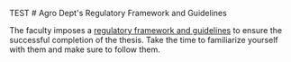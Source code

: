 TEST # Agro Dept's Regulatory Framework and Guidelines

The faculty imposes a [regulatory framework and guidelines](https://www.uclouvain.be/fr/facultes/agro/restricted/memoires-de-fin-d-etudes) to ensure the successful completion of the thesis. Take the time to familiarize yourself with them and make sure to follow them.
